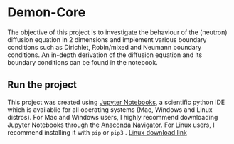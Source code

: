 # Demon-Core
The objective of this project is to investigate the behaviour of the (neutron) diffusion equation in 2 dimensions and implement various boundary conditions such as Dirichlet, Robin/mixed and Neumann boundary conditions. An in-depth derivation of the diffusion equation and its boundary conditions can be found in the notebook.


## Run the project
This project was created using [Jupyter Notebooks](https://jupyter.org), a scientific python IDE which is availablie for all operating systems (Mac, Windows and Linux distros). For Mac and Windows users, I highly recommend downloading Jupyter Notebooks through the [Anaconda Navigator](https://www.anaconda.com/download). For Linux users, I recommend installing it with ```pip``` or ```pip3``` . [Linux download link](https://jupyter.org/install)

